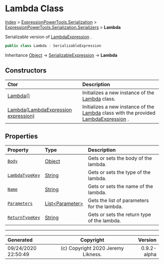 ﻿# Lambda Class

[Index](../index.md) > [ExpressionPowerTools.Serialization](ExpressionPowerTools.Serialization.a.md) > [ExpressionPowerTools.Serialization.Serializers](ExpressionPowerTools.Serialization.Serializers.n.md) > **Lambda**

Serializable version of [LambdaExpression](https://docs.microsoft.com/dotnet/api/system.linq.expressions.lambdaexpression) .

```csharp
public class Lambda : SerializableExpression
```

Inheritance [Object](https://docs.microsoft.com/dotnet/api/system.object) → [SerializableExpression](ExpressionPowerTools.Serialization.Serializers.SerializableExpression.cs.md) → **Lambda**

## Constructors

| Ctor | Description |
| :-- | :-- |
| [Lambda()](ExpressionPowerTools.Serialization.Serializers.Lambda.ctor.md#lambda) | Initializes a new instance of the [Lambda](ExpressionPowerTools.Serialization.Serializers.Lambda.cs.md) class. |
| [Lambda(LambdaExpression expression)](ExpressionPowerTools.Serialization.Serializers.Lambda.ctor.md#lambdalambdaexpression-expression) | Initializes a new instance of the [Lambda](ExpressionPowerTools.Serialization.Serializers.Lambda.cs.md) class with            the provided [LambdaExpression](https://docs.microsoft.com/dotnet/api/system.linq.expressions.lambdaexpression) . |
## Properties

| Property | Type | Description |
| :-- | :-- | :-- |
| [`Body`](ExpressionPowerTools.Serialization.Serializers.Lambda.Body.prop.md) | [Object](https://docs.microsoft.com/dotnet/api/system.object) | Gets or sets the body of the lambda. |
| [`LambdaTypeKey`](ExpressionPowerTools.Serialization.Serializers.Lambda.LambdaTypeKey.prop.md) | [String](https://docs.microsoft.com/dotnet/api/system.string) | Gets or sets the type of the lambda. |
| [`Name`](ExpressionPowerTools.Serialization.Serializers.Lambda.Name.prop.md) | [String](https://docs.microsoft.com/dotnet/api/system.string) | Gets or sets the name of the lambda. |
| [`Parameters`](ExpressionPowerTools.Serialization.Serializers.Lambda.Parameters.prop.md) | [List&lt;Parameter>](https://docs.microsoft.com/dotnet/api/system.collections.generic.list-1) | Gets the list of parameters for the lambda. |
| [`ReturnTypeKey`](ExpressionPowerTools.Serialization.Serializers.Lambda.ReturnTypeKey.prop.md) | [String](https://docs.microsoft.com/dotnet/api/system.string) | Gets or sets the return type of the lambda. |


---

| Generated | Copyright | Version |
| :-- | :-: | --: |
| 09/24/2020 22:50:49 | (c) Copyright 2020 Jeremy Likness. | 0.9.2-alpha |
